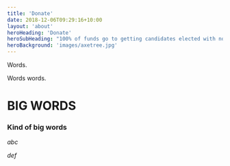 ```yaml
---
title: 'Donate'
date: 2018-12-06T09:29:16+10:00
layout: 'about'
heroHeading: 'Donate'
heroSubHeading: "100% of funds go to getting candidates elected with no overhead."
heroBackground: 'images/axetree.jpg'
---
```


Words.

Words words.

# BIG WORDS

### Kind of big words

*abc*

_def_

